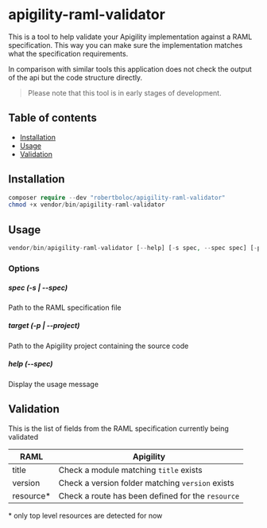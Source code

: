 # apigility-raml-validator

This is a tool to help validate your Apigility implementation against a RAML
specification. This way you can make sure the implementation matches what the
specification requirements.

In comparison with similar tools this application
does not check the output of the api but the code structure directly.

> Please note that this tool is in early stages of development.

## Table of contents
- [Installation](#installation)
- [Usage](#usage)
- [Validation](#validation)

## Installation
```php
composer require --dev "robertboloc/apigility-raml-validator"
chmod +x vendor/bin/apigility-raml-validator
```

## Usage
```php
vendor/bin/apigility-raml-validator [--help] [-s spec, --spec spec] [-p project, --project project]
```

### Options
##### spec (-s | --spec)
Path to the RAML specification file

##### target (-p | --project)
Path to the Apigility project containing the source code

##### help (--spec)
Display the usage message

## Validation

This is the list of fields from the RAML specification currently being validated

| RAML          | Apigility                                        |
| ------------- | ------------------------------------------------ |
| title         | Check a module matching `title` exists           |
| version       | Check a version folder matching `version` exists |
| resource\*    | Check a route has been defined for the `resource`|

\* only top level resources are detected for now
